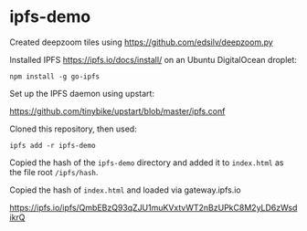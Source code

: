 # ipfs-demo

Created deepzoom tiles using https://github.com/edsilv/deepzoom.py

Installed IPFS https://ipfs.io/docs/install/ on an Ubuntu DigitalOcean droplet:

	npm install -g go-ipfs
	
Set up the IPFS daemon using upstart:

https://github.com/tinybike/upstart/blob/master/ipfs.conf

Cloned this repository, then used:

	ipfs add -r ipfs-demo
	
Copied the hash of the `ipfs-demo` directory and added it to `index.html` as the file root `/ipfs/hash`.

Copied the hash of `index.html` and loaded via gateway.ipfs.io

https://ipfs.io/ipfs/QmbEBzQ93qZJU1muKVxtvWT2nBzUPkC8M2yLD6zWsdikrQ

